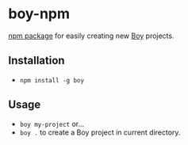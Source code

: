 # boy-npm

[npm package](https://www.npmjs.com/package/boy) for easily creating new [Boy](https://github.com/corysimmons/boy) projects.


## Installation
- `npm install -g boy`


## Usage
- `boy my-project` or...
- `boy .` to create a Boy project in current directory.
